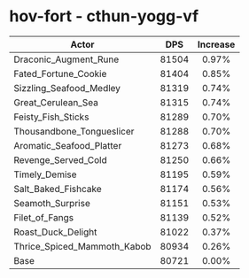 # hov-fort - cthun-yogg-vf
| Actor | DPS | Increase |
|---|:---:|:---:|
|Draconic_Augment_Rune|81504|0.97%|
|Fated_Fortune_Cookie|81404|0.85%|
|Sizzling_Seafood_Medley|81319|0.74%|
|Great_Cerulean_Sea|81315|0.74%|
|Feisty_Fish_Sticks|81289|0.70%|
|Thousandbone_Tongueslicer|81288|0.70%|
|Aromatic_Seafood_Platter|81273|0.68%|
|Revenge_Served_Cold|81250|0.66%|
|Timely_Demise|81195|0.59%|
|Salt_Baked_Fishcake|81174|0.56%|
|Seamoth_Surprise|81151|0.53%|
|Filet_of_Fangs|81139|0.52%|
|Roast_Duck_Delight|81022|0.37%|
|Thrice_Spiced_Mammoth_Kabob|80934|0.26%|
|Base|80721|0.00%|
